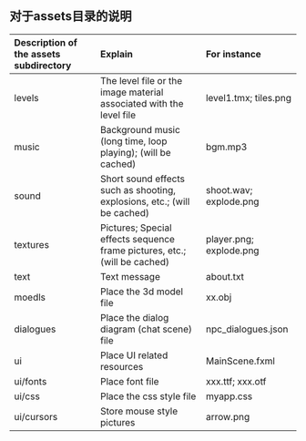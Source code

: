 ## 对于assets目录的说明

| Description of the assets subdirectory | Explain                                                                   | For instance            |
|:---------------------------------------|:--------------------------------------------------------------------------|:------------------------|
| levels                                 | The level file or the image material associated with the level file       | level1.tmx; tiles.png   |
| music                                  | Background music (long time, loop playing); (will be cached)              | bgm.mp3                 |
| sound                                  | Short sound effects such as shooting, explosions, etc.; (will be cached)  | shoot.wav; explode.png  |
| textures                               | Pictures; Special effects sequence frame pictures, etc.; (will be cached) | player.png; explode.png |
| text                                   | Text message                                                              | about.txt               |
| moedls                                 | Place the 3d model file                                                   | xx.obj                  |
| dialogues                              | Place the dialog diagram (chat scene) file                                | npc_dialogues.json      |
| ui                                     | Place UI related resources                                                | MainScene.fxml          |
| ui/fonts                               | Place font file                                                           | xxx.ttf; xxx.otf        |
| ui/css                                 | Place the css style file                                                  | myapp.css               |
| ui/cursors                             | Store mouse style pictures                                                | arrow.png               |




